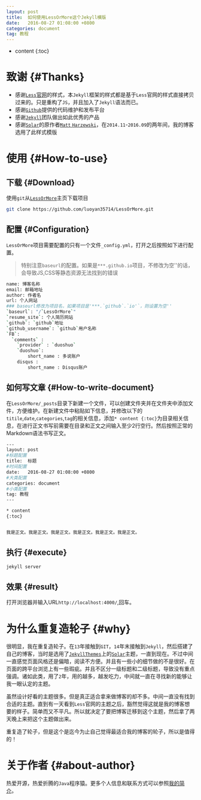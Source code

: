 ```yaml
---
layout: post
title:  如何使用LessOrMore这个Jekyll模版
date:   2016-08-27 01:08:00 +0800
categories: document
tag: 教程
---
```


* content
{:toc}


致谢							{#Thanks}
====================================
+ 感谢[`Less`官网](`http`://`lesscss`.`cn`/)的样式，本`Jekyll`框架的样式都是基于`Less`官网的样式直接拷贝过来的。只是重构了`JS`，并且加入了`Jekyll`语法而已。
+ 感谢[`Github`](`https`://`github`.`com`/)提供的代码维护和发布平台
+ 感谢[`Jekyll`](`https`://`jekyllrb`.`com`/)团队做出如此优秀的产品
+ 感谢[`Solar`](`https`://`github`.`com`/`mattvh`/`solar-theme`-`jekyll`)的原作者[`Matt` `Harzewski`](`http`://`www`.`webmaster-source`.`com`/)，在`2014.11`-`2016.09`的两年间，我的博客选用了此样式模版


使用							{#How-to-use}
====================================

下载							{#Download}
------------------------------------

使用`git`从[`LessOrMore`](https://github.com/luoyan35714/LessOrMore.git)主页下载项目

```bash
git clone https://github.com/luoyan35714/LessOrMore.git
```

配置							{#Configuration}
------------------------------------

`LessOrMore`项目需要配置的只有一个文件`_config.yml`，打开之后按照如下进行配置。

> 特别注意`baseurl`的配置。如果是`***.github.io`项目，不修改为空''的话，会导致JS,CSS等静态资源无法找到的错误

```bash
name: 博客名称
email: 邮箱地址
author: 作者名
url: 个人网站
### baseurl修改为项目名，如果项目是'***.`github`.`io'`，则设置为空''
`baseurl`: "/`LessOrMore`"
`resume_site`: 个人简历网站
`github`: `github`地址
`github_username`: `github`用户名称
`FB`:
  `comments` :
    `provider` : `duoshuo`
    `duoshuo`:
        short_name : 多说账户
    disqus :
        short_name : Disqus账户
```

如何写文章							{#How-to-write-document}
------------------------------------

在`LessOrMore/_posts`目录下新建一个文件，可以创建文件夹并在文件夹中添加文件，方便维护。在新建文件中粘贴如下信息，并修改以下的`titile`,`date`,`categories`,`tag`的相关信息，添加`* content {:toc}`为目录相关信息，在进行正文书写前需要在目录和正文之间输入至少2行空行。然后按照正常的Markdown语法书写正文。

```bash
---
layout: post
#标题配置
title:  标题
#时间配置
date:   2016-08-27 01:08:00 +0800
#大类配置
categories: document
#小类配置
tag: 教程
---

* content
{:toc}


我是正文。我是正文。我是正文。我是正文。我是正文。我是正文。
```

执行							{#execute}
------------------------------------

```bash
jekyll server
```

效果							{#result}
------------------------------------
打开浏览器并输入URL`http://localhost:4000/`,回车。


为什么重复造轮子					{#why}
====================================

很明显，我在重复造轮子。在`13`年接触到`GIT`，`14`年末接触到`Jekyll`，然后搭建了自己的博客，当时是选用了[`JekyllThemes`](`http`://`jekyllthemes`.`org`/)上的[`Solar`](`https`://`github`.`com`/`mattvh`/`solar-theme`-`jekyll`)主题，一直到现在。不过中间一直感觉页面风格还是偏暗，阅读不方便。并且有一些小的细节做的不是很好。在页面的跨平台浏览上有一些瑕疵。并且不区分一级标题和二级标题，导致没有重点强调。诸如此类，用了`2`年，用的越多，越发吃力，中间就一直在寻找新的能够让我一眼认定的主题。

虽然设计好看的主题很多。但是真正适合拿来做博客的却不多。中间一直没有找到合适的主题。直到有一天看到`Less`官网的主题之后，豁然觉得这就是我的博客想要的样子。简单而又不平凡。所以就决定了要把博客迁移到这个主题，然后拿了两天晚上来把这个主题做出来。

重复造了轮子，但是这个是迄今为止自己觉得最适合我的博客的轮子，所以是值得的！

关于作者						{#about-author}
====================================

热爱开源，热爱折腾的`Java`程序猿。更多个人信息和联系方式可以参照[我的简介](`http`://`www`.`hifreud`.`com`/`Resume`.`io`/)。
